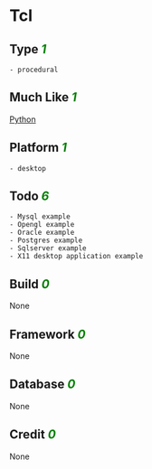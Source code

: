 # Tcl

## Type <i style='color:green;'>1</i>
	- procedural
## Much Like <i style='color:green;'>1</i>
[Python](PYTHON.md)
## Platform <i style='color:green;'>1</i>
	- desktop
## Todo <i style='color:green;'>6</i>
	- Mysql example
	- Opengl example
	- Oracle example
	- Postgres example
	- Sqlserver example
	- X11 desktop application example
## Build <i style='color:green;'>0</i>
None
## Framework <i style='color:green;'>0</i>
None
## Database <i style='color:green;'>0</i>
None
## Credit <i style='color:green;'>0</i>
None